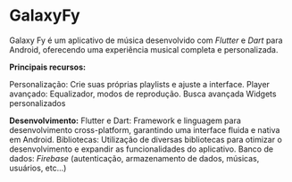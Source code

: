 # GalaxyFy 
Galaxy Fy é um aplicativo de música desenvolvido com *Flutter* e *Dart* para Android, oferecendo uma experiência musical completa e personalizada.

**Principais recursos:**

Personalização: Crie suas próprias playlists e ajuste a interface.
Player avançado: Equalizador, modos de reprodução.
Busca avançada
Widgets personalizados


**Desenvolvimento:**
Flutter e Dart: Framework e linguagem para desenvolvimento cross-platform, garantindo uma interface fluida e nativa em Android.
Bibliotecas: Utilização de diversas bibliotecas para otimizar o desenvolvimento e expandir as funcionalidades do aplicativo.
Banco de dados: *Firebase* (autenticação, armazenamento de dados, músicas, usuários, etc...)

